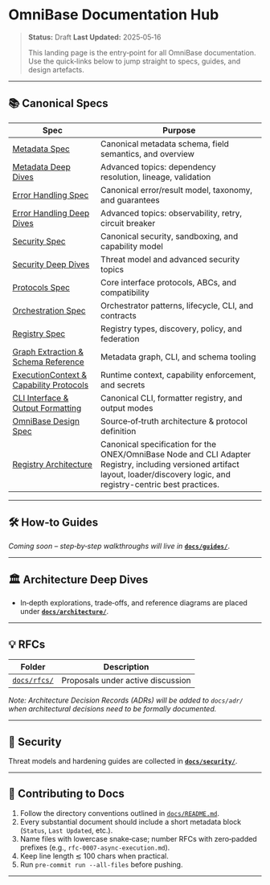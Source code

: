 <!-- === OmniNode:Metadata ===
author: OmniNode Team
copyright: OmniNode.ai
created_at: '2025-05-28T12:40:26.439569'
description: Stamped by ONEX
entrypoint: python://index.md
hash: 56f10af690556ba9e678aae0c2f08d4e0f55d1deb22e8c019e215560c0f64b8d
last_modified_at: '2025-05-29T11:50:14.971401+00:00'
lifecycle: active
meta_type: tool
metadata_version: 0.1.0
name: index.md
namespace: omnibase.index
owner: OmniNode Team
protocol_version: 0.1.0
runtime_language_hint: python>=3.11
schema_version: 0.1.0
state_contract: state_contract://default
tools: null
uuid: 3777e348-39c1-46df-a9c3-ad3909680a5e
version: 1.0.0

<!-- === /OmniNode:Metadata === -->


# OmniBase Documentation Hub

> **Status:** Draft
> **Last Updated:** 2025‑05‑16
>
> This landing page is the entry‑point for all OmniBase documentation. Use the quick‑links below to jump straight to specs, guides, and design artefacts.

---

## 📚 Canonical Specs

| Spec                                                    | Purpose                                            |
| ------------------------------------------------------- | -------------------------------------------------- |
| [Metadata Spec](./metadata.md)                          | Canonical metadata schema, field semantics, and overview |
| [Metadata Deep Dives](./metadata/)                      | Advanced topics: dependency resolution, lineage, validation |
| [Error Handling Spec](./error_handling.md)              | Canonical error/result model, taxonomy, and guarantees |
| [Error Handling Deep Dives](./error_handling/)          | Advanced topics: observability, retry, circuit breaker |
| [Security Spec](./security.md)                          | Canonical security, sandboxing, and capability model |
| [Security Deep Dives](./security/)                      | Threat model and advanced security topics |
| [Protocols Spec](./protocols.md)                        | Core interface protocols, ABCs, and compatibility |
| [Orchestration Spec](./orchestration.md)                | Orchestrator patterns, lifecycle, CLI, and contracts |
| [Registry Spec](./registry.md)                          | Registry types, discovery, policy, and federation |
| [Graph Extraction & Schema Reference](./graph_extraction.md) | Metadata graph, CLI, and schema tooling |
| [ExecutionContext & Capability Protocols](./execution_context.md) | Runtime context, capability enforcement, and secrets |
| [CLI Interface & Output Formatting](./cli_interface.md) | Canonical CLI, formatter registry, and output modes |
| [OmniBase Design Spec](./specs/omnibase_design_spec.md) | Source‑of‑truth architecture & protocol definition |
| [Registry Architecture](./registry_architecture.md)        | Canonical specification for the ONEX/OmniBase Node and CLI Adapter Registry, including versioned artifact layout, loader/discovery logic, and registry-centric best practices. |

---

## 🛠️ How‑to Guides

*Coming soon – step‑by‑step walkthroughs will live in* **[`docs/guides/`](./guides/)**.

---

## 🏛️ Architecture Deep Dives

* In‑depth explorations, trade‑offs, and reference diagrams are placed under **[`docs/architecture/`](./architecture/)**.

---

## 💡 RFCs

| Folder                  | Description                       |
| ----------------------- | --------------------------------- |
| [`docs/rfcs/`](./rfcs/) | Proposals under active discussion |

*Note: Architecture Decision Records (ADRs) will be added to `docs/adr/` when architectural decisions need to be formally documented.*

---

## 🔐 Security

Threat models and hardening guides are collected in **[`docs/security/`](./security/)**.

---

## 📝 Contributing to Docs

1. Follow the directory conventions outlined in [`docs/README.md`](./README.md).
2. Every substantial document should include a short metadata block (`Status`, `Last Updated`, etc.).
3. Name files with lowercase snake‑case; number RFCs with zero‑padded prefixes (e.g., `rfc-0007-async-execution.md`).
4. Keep line length ≲ 100 chars when practical.
5. Run `pre‑commit run --all-files` before pushing.

---

<!-- Add more navigation helpers or badges here as the docs site evolves -->
